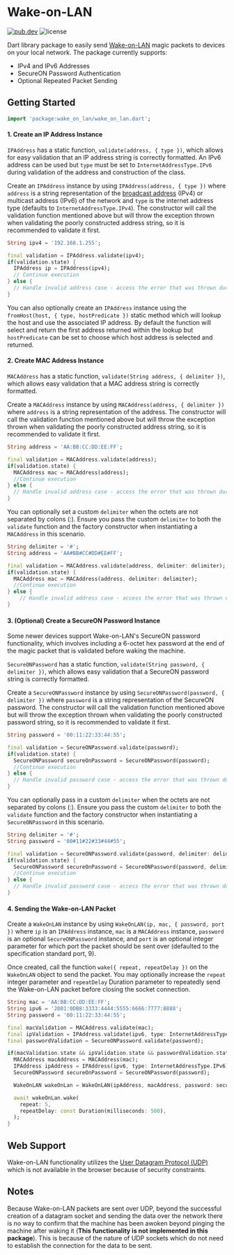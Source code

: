 # Wake-on-LAN

[![pub.dev][image-pubdev]][link-pubdev]
![license][image-license]

Dart library package to easily send [Wake-on-LAN][link-wiki-wol] magic packets to devices on your local network. The package currently supports:

- IPv4 and IPv6 Addresses
- SecureON Password Authentication
- Optional Repeated Packet Sending

## Getting Started

```dart
import 'package:wake_on_lan/wake_on_lan.dart';
```

#### 1. Create an IP Address Instance

`IPAddress` has a static function, `validate(address, { type })`, which allows for easy validation that an IP address string is correctly formatted. An IPv6 address can be used but `type` must be set to `InternetAddressType.IPv6` during validation of the address and construction of the class.

Create an `IPAddress` instance by using `IPAddress(address, { type })` where `address` is a string representation of the [broadcast address][link-broadcast-tool] (IPv4) or multicast address (IPv6) of the network and `type` is the internet address type (defaults to `InternetAddressType.IPv4`). The constructor will call the validation function mentioned above but will throw the exception thrown when validating the poorly constructed address string, so it is recommended to validate it first.

```dart
String ipv4 = '192.168.1.255';

final validation = IPAddress.validate(ipv4);
if(validation.state) {
  IPAddress ip = IPAddress(ipv4);
  // Continue execution
} else {
  // Handle invalid address case - access the error that was thrown during validation via `validation.error`.
}
```

You can also optionally create an `IPAddress` instance using the `fromHost(host, { type, hostPredicate })` static method which will lookup the host and use the associated IP address. By default the function will select and return the first address returned within the lookup but `hostPredicate` can be set to choose which host address is selected and returned.

#### 2. Create MAC Address Instance

`MACAddress` has a static function, `validate(String address, { delimiter })`, which allows easy validation that a MAC address string is correctly formatted.

Create a `MACAddress` instance by using `MACAddress(address, { delimiter })` where `address` is a string representation of the address. The constructor will call the validation function mentioned above but will throw the exception thrown when validating the poorly constructed address string, so it is recommended to validate it first.

```dart
String address = 'AA:BB:CC:DD:EE:FF';

final validation = MACAddress.validate(address);
if(validation.state) {
  MACAddress mac = MACAddress(address);
  //Continue execution
} else {
  // Handle invalid address case - access the error that was thrown during validation via `validation.error`.
}
```

You can optionally set a custom `delimiter` when the octets are not separated by colons (:). Ensure you pass the custom `delimiter` to both the `validate` function and the factory constructor when instantiating a `MACAddress` in this scenario.

```dart
String delimiter = '#';
String address = 'AA#BB#CC#DD#EE#FF';

final validation = MACAddress.validate(address, delimiter: delimiter);
if(validation.state) {
  MACAddress mac = MACAddress(address, delimiter: delimiter);
  //Continue execution
} else {
    // Handle invalid address case - access the error that was thrown during validation via `validation.error`.
}
```

#### 3. (Optional) Create a SecureON Password Instance

Some newer devices support Wake-on-LAN's SecureON password functionality, which involves including a 6-octet hex password at the end of the magic packet that is validated before waking the machine.

`SecureONPassword` has a static function, `validate(String password, { delimiter })`, which allows easy validation that a SecureON password string is correctly formatted.

Create a `SecureONPassword` instance by using `SecureONPassword(password, { delimiter })` where `password` is a string representation of the SecureON password. The constructor will call the validation function mentioned above but will throw the exception thrown when validating the poorly constructed password string, so it is recommended to validate it first.

```dart
String password = '00:11:22:33:44:55';

final validation = SecureONPassword.validate(password);
if(validation.state) {
  SecureONPassword secureOnPassword = SecureONPassword(password);
  //Continue execution
} else {
  // Handle invalid password case - access the error that was thrown during validation via `validation.error`.
}
```

You can optionally pass in a custom `delimiter` when the octets are not separated by colons (:). Ensure you pass the custom `delimiter` to both the `validate` function and the factory constructor when instantiating a `SecureONPassword` in this scenario.

```dart
String delimiter = '#';
String password = '00#11#22#33#44#55';

final validation = SecureONPassword.validate(password, delimiter: delimiter);
if(validation.state) {
  SecureONPassword secureOnPassword = SecureONPassword(password, delimiter: delimiter);
  //Continue execution
} else {
  // Handle invalid password case - access the error that was thrown during validation via `validation.error`.
}
```

#### 4. Sending the Wake-on-LAN Packet

Create a `WakeOnLAN` instance by using `WakeOnLAN(ip, mac, { password, port })` where `ip` is an `IPAddress` instance, `mac` is a `MACAddress` instance, `password` is an optional `SecureONPassword` instance, and `port` is an optional integer parameter for which port the packet should be sent over (defaulted to the specification standard port, 9).

Once created, call the function `wake({ repeat, repeatDelay })` on the `WakeOnLAN` object to send the packet. You may optionally increase the `repeat` integer parameter and `repeatDelay` Duration parameter to repeatedly send the Wake-on-LAN packet before closing the socket connection.

```dart
String mac = 'AA:BB:CC:DD:EE:FF';
String ipv6 = '2001:0DB8:3333:4444:5555:6666:7777:8888';
String password = '00:11:22:33:44:55';

final macValidation = MACAddress.validate(mac);
final ipValidation = IPAddress.validate(ipv6, type: InternetAddressType.IPv6);
final passwordValidation = SecureONPassword.validate(password);

if(macValidation.state && ipValidation.state && passwordValidation.state) {
  MACAddress macAddress = MACAddress(mac);
  IPAddress ipAddress = IPAddress(ipv6, type: InternetAddressType.IPv6);
  SecureONPassword secureOnPassword = SecureONPassword(password);

  WakeOnLAN wakeOnLan = WakeOnLAN(ipAddress, macAddress, password: secureOnPassword);

  await wakeOnLan.wake(
    repeat: 5,
    repeatDelay: const Duration(milliseconds: 500),
  );
}
```

## Web Support

Wake-on-LAN functionality utilizes the [User Datagram Protocol (UDP)][link-wiki-udp] which is not available in the browser because of security constraints.

## Notes

Because Wake-on-LAN packets are sent over UDP, beyond the successful creation of a datagram socket and sending the data over the network there is no way to confirm that the machine has been awoken beyond pinging the machine after waking it (**This functionality is not implemented in this package**). This is because of the nature of UDP sockets which do not need to establish the connection for the data to be sent.

[link-broadcast-tool]: https://remotemonitoringsystems.ca/broadcast.php
[link-pubdev]: https://pub.dev/packages/wake_on_lan/
[link-wiki-udp]: https://en.wikipedia.org/wiki/User_Datagram_Protocol
[link-wiki-wol]: https://en.wikipedia.org/wiki/Wake-on-LAN
[image-license]: https://img.shields.io/github/license/JagandeepBrar/package-wake-on-lan?style=for-the-badge
[image-pubdev]: https://img.shields.io/pub/v/wake_on_lan.svg?style=for-the-badge
